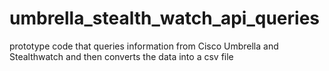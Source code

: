 # umbrella_stealth_watch_api_queries
prototype code that queries information from Cisco Umbrella and Stealthwatch and then converts the data into a csv file
